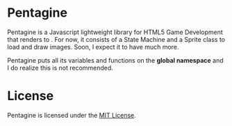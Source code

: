 Pentagine
=========

Pentagine is a Javascript lightweight library for HTML5 Game Development that renders to <canvas>. For now, it consists of a State Machine and a Sprite class to load and draw images. Soon, I expect it to have much more.

Pentagine puts all its variables and functions on the **global namespace** and I do realize this is not recommended.

License
=======
Pentagine is licensed under the [MIT License](https://github.com/davidgomes/pentagine/blob/master/LICENSE).